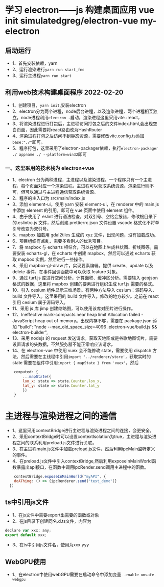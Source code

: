 # 学习 electron——js 构建桌面应用 vue init simulatedgreg/electron-vue my-electron 

## 启动运行
- 1、首先安装依赖，yarn
- 2、运行渲染进行`yarn run start_fnd`
- 3、运行主进程`yarn run start`

## 利用web技术构建桌面程序 2022-02-20
- 1、创建项目，`yarn init`,安装electron
- 2、electron分为两个进程，node后台进程，以及渲染进程，两个进程相互独立。node进程利用`electron .`启动，渲染进程这里采用vite+react，
- 3、将渲染进程进行打包后，主进程访问打包之后的文件index.html,会出现空白页面，因此需要将react路由改为HashRouter
- 4、渲染进程打包之后访问不到静态资源，需要修改vite.config.ts添加`base:"./"`即可。
- 5、程序打包，这里采用了electron-packager依赖，执行`electron-packager ./ appname ./ --platform=win32`即可


### 一、这里采用的技术栈为 electron+vue

- 1、electron 分为两种进程，主进程以及渲染进程。一个程序只有一个主进程，每个页面对应一个渲染进程。主进程可以获取系统资源，渲染进行则不可，但可以通过与主进程通信获取系统资源。
- 2、程序的主入口为 src/main/index.js
- 3、添加 element-ui，使用 yarn 安装 element-ui，在 renderer 中的 main.js 中添加 element 的引用，即可在 vue 页面中使用 element 组件。
- 4、由于使用了 eslint 进行语法检查，对双引号、空格会报错，修改根目录下的.eslintrc.js 文件，然后创建.prettierrc.json 文件设置 vscode 格式化不将单引号改变为双引号。
- 5、mapbox 加载用 gdal2tiles 生成的 xyz 文件，出现问题，没有加载成功。
- 6、项目组织有点乱，需要多看别人的优秀项目。
- 7、将 mapbox 与 echarts 相结合，可以在地图上生成柱状图、折线图等。需要安装 echarts-gl，在 echarts 中创建 mapbox，然后可以通过 echarts 获取 mapbox 实例，然后进行一些操作。
- 8、采用 mapbox-gl-draw 库，实现要素编辑。提供 create、update 以及 delete 事件，在事件回调函数中可以获取 feature 对象。
- 9、通过 turf.js 库进行空间分析，计算面积、缓冲区分析。需要输入 geojson 格式的数据，这里将 mapbox 创建的要素进行组织生成 turf.js 需要的格式。
- 10、引入 cesium 组件显示三维场景。有两种方法导入 cesium：源码导入、build 文件导入。这里采用的 build 文件导入，修改的地方较少。之前在 react 引用 cesium 属于源码导入。
- 11、采用 js 库 jimp 创建缩略图，可以使用该库对图片进行操作。
- 12、Ineffective mark-compacts near heap limit Allocation failed - JavaScript heap out of memory。出现内存不够，需要在 package.json:添加 "build": "node --max_old_space_size=4096 .electron-vue/build.js && electron-builder",
- 13、采用 nodejs 的 request 发送请求，获取天地图或是谷歌地图切片，需要设置请求的头数据，不然服务器不能正常响应该请求。
- 14、在 electron-vue 中使用 vuex 会不能修改 state，需要使用 dispatch 方法，然后需要在主线程中引用`import '../renderer/store'`，获取实时的 state 需要在组件中引用`import { mapState } from 'vuex'`，然后

```javascript
    computed: {
        ...mapState({
        lon_x: state => state.Counter.lon_x,
        lat_y: state => state.Counter.lat_y
        })
    }
```

# 主进程与渲染进程之间的通信
- 1、这里采用contextBridge进行主进程与渲染进程之间的连接，会更安全。
- 2、采用contextBridge时可以设置contextIsolation为true，主进程与渲染进程之间的联系利用preload.js文件进行关联。
- 3、在主进程main.js文件中加载preload.js文件，然后利用ipcMain监听定义的事件。
- 4、在preload.js文件中引入contextBridge,然后利用exposeInMainWorld函数暴露出api接口，在函数中调用ipcRender.send调用主进程中的函数。
```js
    contextBridge.exposeInMainWorld("myAPI", {
    doAThing: () => {ipcRenderer.send("test_demo")}
  })
```

## ts中引用js文件
- 1、在js文件中需要export出需要的函数或对象
- 2、在js目录下创建同名.d.ts文件，内容为
```js
declare var xxx: any;
export default xxx;
```
- 3、在ts中引用js文件名，使用为xxx.yyy


## WebGPU使用
- 1、在electron中使用webGPU需要在启动命令中添加变量`--enable-unsafe-webgpu`